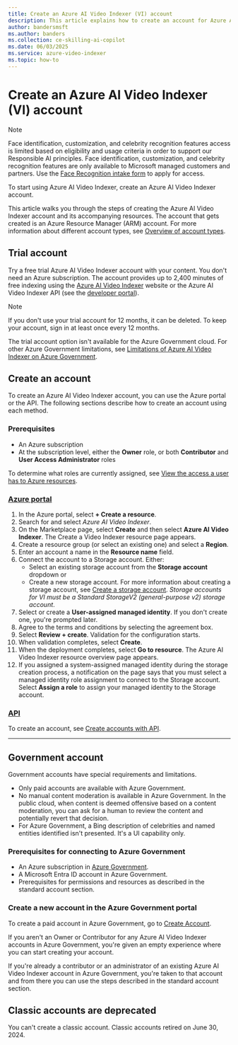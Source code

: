 ```yaml
---
title: Create an Azure AI Video Indexer (VI) account
description: This article explains how to create an account for Azure AI Video Indexer.
author: bandersmsft
ms.author: banders
ms.collection: ce-skilling-ai-copilot
ms.date: 06/03/2025
ms.service: azure-video-indexer
ms.topic: how-to
---
```


# Create an Azure AI Video Indexer (VI) account

> [!NOTE]
> Face identification, customization, and celebrity recognition features access is limited based on eligibility and usage criteria in order to support our Responsible AI principles. Face identification, customization, and celebrity recognition features are only available to Microsoft managed customers and partners. Use the [Face Recognition intake form](https://aka.ms/facerecognition) to apply for access.

To start using Azure AI Video Indexer, create an Azure AI Video Indexer account.

This article walks you through the steps of creating the Azure AI Video Indexer account and its accompanying resources. The account that gets created is an Azure Resource Manager (ARM) account. For more information about different account types, see [Overview of account types](accounts-overview.md).

## Trial account

Try a free trial Azure AI Video Indexer account with your content. You don't need an Azure subscription. The account provides up to 2,400 minutes of free indexing using the [Azure AI Video Indexer](https://www.videoindexer.ai/) website or the Azure AI Video Indexer API (see the [developer portal](https://api-portal.videoindexer.ai/)).

> [!NOTE]
> If you don't use your trial account for 12 months, it can be deleted. To keep your account, sign in at least once every 12 months.

The trial account option isn't available for the Azure Government cloud. For other Azure Government limitations, see [Limitations of Azure AI Video Indexer on Azure Government](connect-to-azure.md#limitations-of-azure-ai-video-indexer-on-azure-government).

## Create an account

To create an Azure AI Video Indexer account, you can use the Azure portal or the API. The following sections describe how to create an account using each method.

### Prerequisites

- An Azure subscription
- At the subscription level, either the **Owner** role, or both **Contributor** and **User Access Administrator** roles

To determine what roles are currently assigned, see [View the access a user has to Azure resources](/azure/role-based-access-control/check-access).

### [Azure portal](#tab/portal)

1. In the Azure portal, select **+ Create a resource**.
1. Search for and select *Azure AI Video Indexer*.
1. On the Marketplace page, select **Create** and then select **Azure AI Video Indexer**. The Create a Video Indexer resource page appears.
1. Create a resource group (or select an existing one) and select a **Region**.
1. Enter an account a name in the **Resource name** field.
1. Connect the account to a Storage account. Either:
    - Select an existing storage account from the **Storage account** dropdown or
    - Create a new storage account. For more information about creating a storage account, see [Create a storage account](/azure/storage/common/storage-account-create?tabs=azure-portal). *Storage accounts for VI must be a Standard StorageV2 (general-purpose v2) storage account*.
1. Select or create a **User-assigned managed identity**. If you don't create one, you're prompted later.
1. Agree to the terms and conditions by selecting the agreement box.
1. Select **Review + create**. Validation for the configuration starts.
1. When validation completes, select **Create**.
1. When the deployment completes, select **Go to resource**. The Azure AI Video Indexer resource overview page appears.
1. If you assigned a system-assigned managed identity during the storage creation process, a notification on the page says that you must select a managed identity role assignment to connect to the Storage account. Select **Assign a role** to assign your managed identity to the Storage account.

### [API](#tab/api)
To create an account, see [Create accounts with API](/rest/api/videoindexer/stable/accounts).

---

## Government account

Government accounts have special requirements and limitations.

- Only paid accounts are available with Azure Government.
- No manual content moderation is available in Azure Government. In the public cloud, when content is deemed offensive based on a content moderation, you can ask for a human to review the content and potentially revert that decision.
- For Azure Government, a Bing description of celebrities and named entities identified isn't presented. It's a UI capability only.

### Prerequisites for connecting to Azure Government

- An Azure subscription in [Azure Government](/azure/azure-government/).
- A Microsoft Entra ID account in Azure Government.
- Prerequisites for permissions and resources as described in the standard account section.

### Create a new account in the Azure Government portal

To create a paid account in Azure Government, go to [Create Account](https://portal.azure.us/#create/Microsoft.VideoIndexer).

If you aren't an Owner or Contributor for any Azure AI Video Indexer accounts in Azure Government, you're given an empty experience where you can start creating your account.

If you're already a contributor or an administrator of an existing Azure AI Video Indexer account in Azure Government, you're taken to that account and from there you can use the steps described in the standard account section.

## Classic accounts are deprecated

You can't create a classic account. Classic accounts retired on June 30, 2024.
